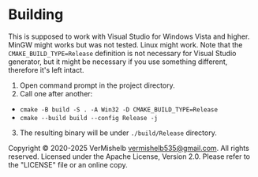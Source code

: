 # Building
This is supposed to work with Visual Studio for Windows Vista and higher. MinGW might works but was not tested. Linux might work. Note that the `CMAKE_BUILD_TYPE=Release` definition is not necessary for Visual Studio generator, but it might be necessary if you use something different, therefore it's left intact.
1. Open command prompt in the project directory.
2. Call one after another:
- `cmake -B build -S . -A Win32 -D CMAKE_BUILD_TYPE=Release`
- `cmake --build build --config Release -j`
3. The resulting binary will be under `./build/Release` directory.

Copyright © 2020-2025 VerMishelb <vermishelb535@gmail.com>. All rights reserved.
Licensed under the Apache License, Version 2.0. Please refer to the "LICENSE" file or an online copy.